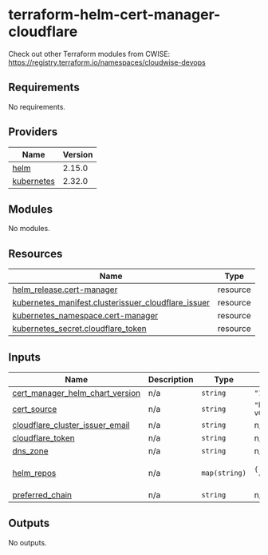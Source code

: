 # terraform-helm-cert-manager-cloudflare

Check out other Terraform modules from CWISE: https://registry.terraform.io/namespaces/cloudwise-devops

<!-- BEGIN_TF_DOCS -->
## Requirements

No requirements.

## Providers

| Name | Version |
|------|---------|
| <a name="provider_helm"></a> [helm](#provider\_helm) | 2.15.0 |
| <a name="provider_kubernetes"></a> [kubernetes](#provider\_kubernetes) | 2.32.0 |

## Modules

No modules.

## Resources

| Name | Type |
|------|------|
| [helm_release.cert-manager](https://registry.terraform.io/providers/hashicorp/helm/latest/docs/resources/release) | resource |
| [kubernetes_manifest.clusterissuer_cloudflare_issuer](https://registry.terraform.io/providers/hashicorp/kubernetes/latest/docs/resources/manifest) | resource |
| [kubernetes_namespace.cert-manager](https://registry.terraform.io/providers/hashicorp/kubernetes/latest/docs/resources/namespace) | resource |
| [kubernetes_secret.cloudflare_token](https://registry.terraform.io/providers/hashicorp/kubernetes/latest/docs/resources/secret) | resource |

## Inputs

| Name | Description | Type | Default | Required |
|------|-------------|------|---------|:--------:|
| <a name="input_cert_manager_helm_chart_version"></a> [cert\_manager\_helm\_chart\_version](#input\_cert\_manager\_helm\_chart\_version) | n/a | `string` | `"1.15.1"` | no |
| <a name="input_cert_source"></a> [cert\_source](#input\_cert\_source) | n/a | `string` | `"https://acme-v02.api.letsencrypt.org/directory"` | no |
| <a name="input_cloudflare_cluster_issuer_email"></a> [cloudflare\_cluster\_issuer\_email](#input\_cloudflare\_cluster\_issuer\_email) | n/a | `string` | n/a | yes |
| <a name="input_cloudflare_token"></a> [cloudflare\_token](#input\_cloudflare\_token) | n/a | `string` | n/a | yes |
| <a name="input_dns_zone"></a> [dns\_zone](#input\_dns\_zone) | n/a | `string` | n/a | yes |
| <a name="input_helm_repos"></a> [helm\_repos](#input\_helm\_repos) | n/a | `map(string)` | <pre>{<br>  "cert-manager": "https://charts.jetstack.io"<br>}</pre> | no |
| <a name="input_preferred_chain"></a> [preferred\_chain](#input\_preferred\_chain) | n/a | `string` | n/a | yes |

## Outputs

No outputs.
<!-- END_TF_DOCS -->